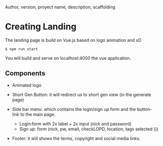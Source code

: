 Author, version, proyect name, description, scaffolding

# Creating Landing

The landing page is build on Vue.js based on logo animation and xD

```
$ npm run start
```
You will build and serve on localhost:4000 the vue application.

## Components

- Animated logo

- Short Gen Button: it will redirect us to short gen view (in the generate page)

- Side bar menu: which contains the login/sign up form and the button-link to the main page.
    - Login:form with 2x label + 2x input (nick and password)
    - Sign up: form (nick, pw, email, checkLOPD, location, tags selected ()) 

- Footer: it will shows the terms, copyright and social media links.